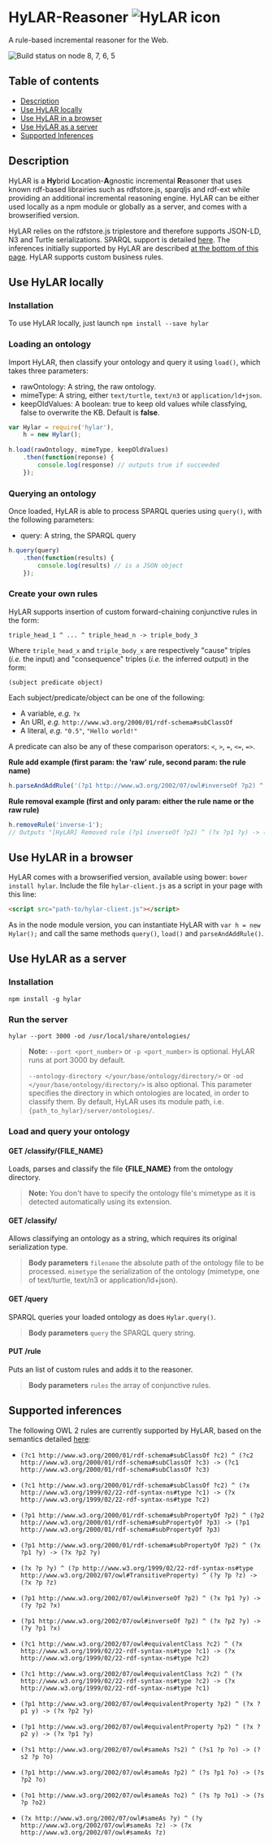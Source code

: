 # HyLAR-Reasoner ![HyLAR icon](https://raw.githubusercontent.com/ucbl/HyLAR-Reasoner/master/hylar-icon.png) 

A rule-based incremental reasoner for the Web.

![Build status on node 8, 7, 6, 5](https://api.travis-ci.org/ucbl/HyLAR-Reasoner.svg?branch=master)

## Table of contents

- [Description](#description)
- [Use HyLAR locally](#use-hylar-locally)
- [Use HyLAR in a browser](#use-hylar-in-a-browser)
- [Use HyLAR as a server](#use-hylar-as-a-server)
- [Supported Inferences](#supported-inferences)

## Description

HyLAR is a **Hy**brid **L**ocation-**A**gnostic incremental **R**easoner that uses known rdf-based librairies such as rdfstore.js, sparqljs and rdf-ext while providing an additional incremental reasoning engine. HyLAR can be either used locally as a npm module or globally as a server, and comes with a browserified version.

HyLAR relies on the rdfstore.js triplestore and therefore supports JSON-LD, N3 and Turtle serializations.
SPARQL support is detailed [here](https://github.com/antoniogarrote/rdfstore-js#sparql-support). The inferences initially supported by HyLAR are described [at the bottom of this page](#supported-inferences). HyLAR supports custom business rules.

## Use HyLAR locally

### Installation

To use HyLAR locally, just launch
`npm install --save hylar`

### Loading an ontology

Import HyLAR, then classify your ontology and query it using `load()`,
which takes three parameters:
- rawOntology: A string, the raw ontology.
- mimeType: A string, either `text/turtle`, `text/n3` or `application/ld+json`.
- keepOldValues: A boolean: true to keep old values while classfying, false to overwrite the KB. Default is **false**.

```javascript
var Hylar = require('hylar'),
    h = new Hylar();
    
h.load(rawOntology, mimeType, keepOldValues)
    .then(function(reponse) {
        console.log(response) // outputs true if succeeded
    });
```

### Querying an ontology

Once loaded, HyLAR is able to process SPARQL queries using `query()`, with the following parameters:

- query: A string, the SPARQL query

```javascript
h.query(query)
    .then(function(results) {
        console.log(results) // is a JSON object
    });
```

### Create your own rules

HyLAR supports insertion of custom forward-chaining conjunctive rules in the form:
```
triple_head_1 ^ ... ^ triple_head_n -> triple_body_3
```
Where `triple_head_x` and `triple_body_x` are respectively "cause" triples (*i.e.* the input) and "consequence" triples (*i.e.* the inferred output) in the form:
```
(subject predicate object)
```
Each subject/predicate/object can be one of the following:
- A variable, *e.g.* `?x`
- An URI, *e.g.* `http://www.w3.org/2000/01/rdf-schema#subClassOf`
- A literal, *e.g.* `"0.5"`, `"Hello world!"`

A predicate can also be any of these comparison operators: `<`, `>`, `=`, `<=`, `=>`.

**Rule add example (first param: the 'raw' rule, second param: the rule name)**

```javascript
h.parseAndAddRule('(?p1 http://www.w3.org/2002/07/owl#inverseOf ?p2) ^ (?x ?p1 ?y) -> (?y ?p2 ?x)', 'inverse-1');
```
**Rule removal example (first and only param: either the rule name or the raw rule)**

```javascript
h.removeRule('inverse-1');
// Outputs "[HyLAR] Removed rule (?p1 inverseOf ?p2) ^ (?x ?p1 ?y) -> (?y ?p2 ?x)" if succeeded.
```

## Use HyLAR in a browser

HyLAR comes with a browserified version, available using bower: `bower install hylar`. Include the file `hylar-client.js` as a script in your page with this line:
```html
<script src="path-to/hylar-client.js"></script>
```
As in the node module version, you can instantiate HyLAR with `var h = new Hylar();` and call the same methods `query()`, `load()` and `parseAndAddRule()`.

## Use HyLAR as a server

### Installation

`npm install -g hylar`

### Run the server

`hylar --port 3000 -od /usr/local/share/ontologies/`

> **Note:**  `--port <port_number>` or `-p <port_number>` is optional. HyLAR runs at port 3000 by default. 
> 
> `--ontology-directory </your/base/ontology/directory/>` or `-od </your/base/ontology/directory/>` is also optional.
This parameter specifies the directory in which ontologies are located, in order to classify them. By default, HyLAR uses its module path, i.e. `{path_to_hylar}/server/ontologies/`.

### Load and query your ontology

#### GET /classify/{FILE_NAME}
Loads, parses and classify the file **{FILE_NAME}** from the ontology directory.
> **Note:** You don't have to specify the ontology file's mimetype as it is detected automatically using its extension.

#### GET /classify/
Allows classifying an ontology as a string, which requires its original serialization type.
> **Body parameters** 
>`filename` the absolute path of the ontology file to be processed.
> `mimetype` the serialization of the ontology (mimetype, one of text/turtle, text/n3 or application/ld+json).

#### GET /query
SPARQL queries your loaded ontology as does `Hylar.query()`.

> **Body parameters**
> `query` the SPARQL query string.

#### PUT /rule
Puts an list of custom rules and adds it to the reasoner.

> **Body parameters**
> `rules` the array of conjunctive rules.

## Supported inferences

The following OWL 2 rules are currently supported by HyLAR, based on the semantics detailed [here](https://www.w3.org/TR/owl2-profiles/#Reasoning_in_OWL_2_RL_and_RDF_Graphs_using_Rules):

* `(?c1 http://www.w3.org/2000/01/rdf-schema#subClassOf ?c2) ^ (?c2 http://www.w3.org/2000/01/rdf-schema#subClassOf ?c3) -> (?c1 http://www.w3.org/2000/01/rdf-schema#subClassOf ?c3)`

* `(?c1 http://www.w3.org/2000/01/rdf-schema#subClassOf ?c2) ^ (?x http://www.w3.org/1999/02/22-rdf-syntax-ns#type ?c1) -> (?x http://www.w3.org/1999/02/22-rdf-syntax-ns#type ?c2)`

* `(?p1 http://www.w3.org/2000/01/rdf-schema#subPropertyOf ?p2) ^ (?p2 http://www.w3.org/2000/01/rdf-schema#subPropertyOf ?p3) -> (?p1 http://www.w3.org/2000/01/rdf-schema#subPropertyOf ?p3)`

* `(?p1 http://www.w3.org/2000/01/rdf-schema#subPropertyOf ?p2) ^ (?x ?p1 ?y) -> (?x ?p2 ?y)`

* `(?x ?p ?y) ^ (?p http://www.w3.org/1999/02/22-rdf-syntax-ns#type http://www.w3.org/2002/07/owl#TransitiveProperty) ^ (?y ?p ?z) -> (?x ?p ?z)`

* `(?p1 http://www.w3.org/2002/07/owl#inverseOf ?p2) ^ (?x ?p1 ?y) -> (?y ?p2 ?x)`

* `(?p1 http://www.w3.org/2002/07/owl#inverseOf ?p2) ^ (?x ?p2 ?y) -> (?y ?p1 ?x)`

* `(?c1 http://www.w3.org/2002/07/owl#equivalentClass ?c2) ^ (?x http://www.w3.org/1999/02/22-rdf-syntax-ns#type ?c1) -> (?x http://www.w3.org/1999/02/22-rdf-syntax-ns#type ?c2)`

* `(?c1 http://www.w3.org/2002/07/owl#equivalentClass ?c2) ^ (?x http://www.w3.org/1999/02/22-rdf-syntax-ns#type ?c2) -> (?x http://www.w3.org/1999/02/22-rdf-syntax-ns#type ?c1)`

* `(?p1 http://www.w3.org/2002/07/owl#equivalentProperty ?p2) ^ (?x ?p1 y) -> (?x ?p2 ?y)`

* `(?p1 http://www.w3.org/2002/07/owl#equivalentProperty ?p2) ^ (?x ?p2 y) -> (?x ?p1 ?y)`

* `(?s1 http://www.w3.org/2002/07/owl#sameAs ?s2) ^ (?s1 ?p ?o) -> (?s2 ?p ?o)`

* `(?p1 http://www.w3.org/2002/07/owl#sameAs ?p2) ^ (?s ?p1 ?o) -> (?s ?p2 ?o)`

* `(?o1 http://www.w3.org/2002/07/owl#sameAs ?o2) ^ (?s ?p ?o1) -> (?s ?p ?o2)`

* `(?x http://www.w3.org/2002/07/owl#sameAs ?y) ^ (?y http://www.w3.org/2002/07/owl#sameAs ?z) -> (?x http://www.w3.org/2002/07/owl#sameAs ?z)`
